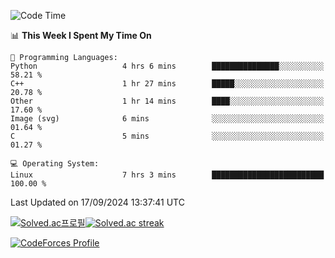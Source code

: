 
<!--START_SECTION:waka-->
![Code Time](http://img.shields.io/badge/Code%20Time-3%2C648%20hrs%208%20mins-blue)

📊 **This Week I Spent My Time On** 

```text
💬 Programming Languages: 
Python                   4 hrs 6 mins        ███████████████░░░░░░░░░░   58.21 % 
C++                      1 hr 27 mins        █████░░░░░░░░░░░░░░░░░░░░   20.78 % 
Other                    1 hr 14 mins        ████░░░░░░░░░░░░░░░░░░░░░   17.60 % 
Image (svg)              6 mins              ░░░░░░░░░░░░░░░░░░░░░░░░░   01.64 % 
C                        5 mins              ░░░░░░░░░░░░░░░░░░░░░░░░░   01.27 % 

💻 Operating System: 
Linux                    7 hrs 3 mins        █████████████████████████   100.00 % 
```


 Last Updated on 17/09/2024 13:37:41 UTC
<!--END_SECTION:waka-->


[![Solved.ac프로필](http://mazassumnida.wtf/api/generate_badge?boj=hckim96)](https://solved.ac/hckim96)[![Solved.ac streak](http://mazandi.herokuapp.com/api?handle=hckim96&theme=dark)](https://solved.ac/hckim96)


[![CodeForces Profile](https://cf.leed.at?id=hckim96)](https://codeforces.com/profile/hckim96)

